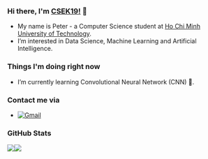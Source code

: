 ### Hi there, I'm [CSEK19!](https://github.com/CSEK19) 👋
- My name is Peter - a Computer Science student at [Ho Chi Minh University of Technology](https://edurank.org/uni/ho-chi-minh-city-university-of-technology/).
- I’m interested in Data Science, Machine Learning and Artificial Intelligence.
### Things I'm doing right now
- I’m currently learning Convolutional Neural Network (CNN) 🌱.
### Contact me via
- [<img alt="Gmail" src="https://img.shields.io/badge/Gmail-D14836?style=for-the-badge&logo=gmail&logoColor=white" />](mailto:phat.tran.k19@gmail.com)


<!---
CSEK19/CSEK19 is a ✨ special ✨ repository because its `README.md` (this file) appears on your GitHub profile.
You can click the Preview link to take a look at your changes.
--->

### GitHub Stats
<div style="display: flex; flex-direction: row;">
 <img class="img" src="https://github-readme-stats.vercel.app/api?username=CSEK19&show_icons=true&theme=onedark" />
 <img class="img" src="https://github-readme-stats.vercel.app/api/top-langs/?username=CSEK19&theme=onedark&layout=compact" />
</div>
